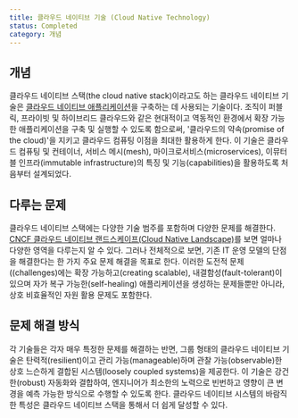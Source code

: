 ```yaml
---
title: 클라우드 네이티브 기술 (Cloud Native Technology)
status: Completed
category: 개념
---
```


## 개념

클라우드 네이티브 스택(the cloud native stack)이라고도 하는 클라우드 네이티브 기술은 [클라우드 네이티브 애플리케이션](/cloud-native-apps/)을 구축하는 데 사용되는 기술이다. 조직이 퍼블릭, 프라이빗 및 하이브리드 클라우드와 같은 현대적이고 역동적인 환경에서 확장 가능한 애플리케이션을 구축 및 실행할 수 있도록 함으로써, '클라우드의 약속(promise of the cloud)'을 지키고 클라우드 컴퓨팅 이점을 최대한 활용하게 한다. 이 기술은 클라우드 컴퓨팅 및 컨테이너, 서비스 메시(mesh), 마이크로서비스(microservices), 이뮤터블 인프라(immutable infrastructure)의 특징 및 기능(capabilities)을 활용하도록 처음부터 설계되었다.

## 다루는 문제 

클라우드 네이티브 스택에는 다양한 기술 범주를 포함하며 다양한 문제를 해결한다. [CNCF 클라우드 네이티브 랜드스케이프(Cloud Native Landscape)](https://landscape.cncf.io/)를 보면 얼마나 다양한 영역을 다루는지 알 수 있다. 그러나 전체적으로 보면, 기존 IT 운영 모델의 단점을 해결한다는 한 가지 주요 문제 해결을 목표로 한다. 이러한 도전적 문제((challenges)에는 확장 가능하고(creating scalable), 내결함성(fault-tolerant)이 있으며 자가 복구 가능한(self-healing) 애플리케이션을 생성하는 문제들뿐만 아니라, 상호 비효율적인 자원 활용 문제도 포함한다.

## 문제 해결 방식

각 기술들은 각자 매우 특정한 문제를 해결하는 반면, 그룹 형태의 클라우드 네이티브 기술은 탄력적(resilient)이고 관리 가능(manageable)하며 관찰 가능(observable)한 상호 느슨하게 결합된 시스템(loosely coupled systems)을 제공한다. 이 기술은 강건한(robust) 자동화와 결합하여, 엔지니어가 최소한의 노력으로 빈번하고 영향이 큰 변경을 예측 가능한 방식으로 수행할 수 있도록 한다. 클라우드 네이티브 시스템의 바람직한 특성은 클라우드 네이티브 스택을 통해서 더 쉽게 달성할 수 있다.
